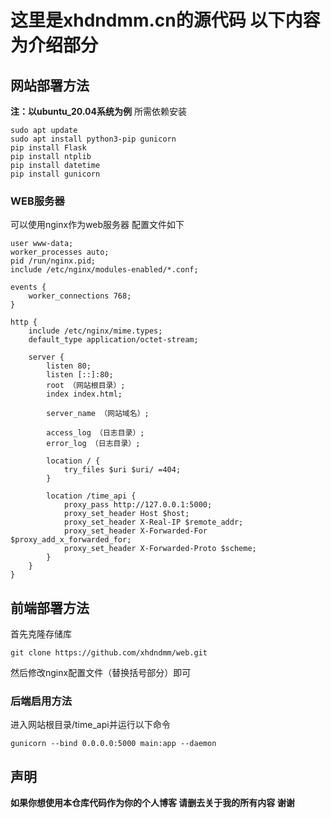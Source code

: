 # 这里是xhdndmm.cn的源代码 以下内容为介绍部分
## 网站部署方法
**注：以ubuntu_20.04系统为例**
所需依赖安装
```
sudo apt update
sudo apt install python3-pip gunicorn 
pip install Flask
pip install ntplib
pip install datetime
pip install gunicorn 
```
### WEB服务器
可以使用nginx作为web服务器 配置文件如下
```
user www-data;
worker_processes auto;
pid /run/nginx.pid;
include /etc/nginx/modules-enabled/*.conf;

events {
    worker_connections 768;
}

http {
    include /etc/nginx/mime.types;
    default_type application/octet-stream;

    server {
        listen 80;
        listen [::]:80;
        root （网站根目录）;
        index index.html;

        server_name （网站域名）;

        access_log （日志目录）;
        error_log （日志目录）;

        location / {
            try_files $uri $uri/ =404;
        }

        location /time_api {
            proxy_pass http://127.0.0.1:5000;
            proxy_set_header Host $host;
            proxy_set_header X-Real-IP $remote_addr;
            proxy_set_header X-Forwarded-For $proxy_add_x_forwarded_for;
            proxy_set_header X-Forwarded-Proto $scheme;
        }
    }
}
```
## 前端部署方法
首先克隆存储库
```
git clone https://github.com/xhdndmm/web.git
```
然后修改nginx配置文件（替换括号部分）即可
### 后端启用方法
进入网站根目录/time_api并运行以下命令
```
gunicorn --bind 0.0.0.0:5000 main:app --daemon
```
## 声明
**如果你想使用本仓库代码作为你的个人博客 请删去关于我的所有内容 谢谢**
